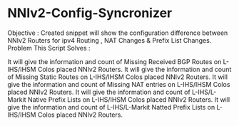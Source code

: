 # NNIv2-Config-Syncronizer
Objective : Created snippet will show the configuration difference between NNIv2 Routers for ipv4 Routing , NAT Changes & Prefix List Changes.
Problem This Script Solves :

It will give the information and count of Missing Received BGP Routes on L-IHS/IHSM Colos placed NNIv2 Routers.
It will give the information and count of Missing Static Routes on L-IHS/IHSM Colos placed NNIv2 Routers.
It will give the information and count of Missing NAT entries on L-IHS/IHSM Colos placed NNIv2 Routers.
It will give the information and count of L-IHS/L-Markit Native Prefix Lists on L-IHS/IHSM Colos placed NNIv2 Routers.
It will give the information and count of L-IHS/L-Markit Natted Prefix Lists on L-IHS/IHSM Colos placed NNIv2 Routers.
